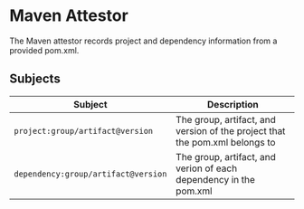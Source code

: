 # Maven Attestor

The Maven attestor records project and dependency information from a provided pom.xml.

## Subjects

| Subject | Description |
| ------- | ----------- |
| `project:group/artifact@version` | The group, artifact, and version of the project that the pom.xml belongs to |
| `dependency:group/artifact@version` | The group, artifact, and verion of each dependency in the pom.xml |
